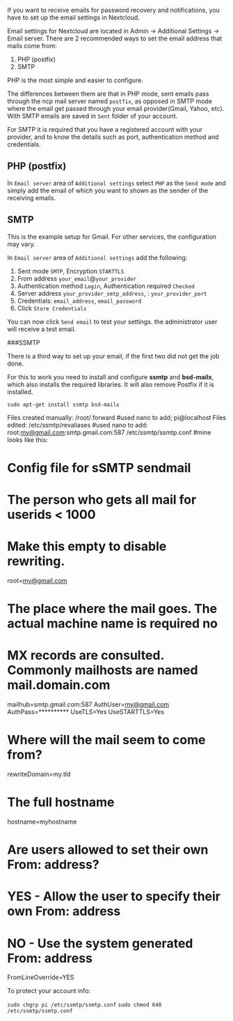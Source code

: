 If you want to receive emails for password recovery and notifications, you have to set up the email settings in Nextcloud.

Email settings for Nextcloud are located in Admin -> Additional Settings -> Email server. There are 2 recommended ways to set the email address that mails come from:

1. PHP (postfix)
2. SMTP

PHP is the most simple and easier to configure.

The differences between them are that in PHP mode, sent emails pass through the ncp mail server named `postfix`, as opposed in SMTP mode where the email get passed through your email provider(Gmail, Yahoo, etc). With SMTP emails are saved in `Sent` folder of your account. 

For SMTP it is required that you have a registered account with your provider, and to know the details such as port, authentication method and credentials.

## PHP (postfix)

In `Email server` area of `Additional settings` select `PHP` as the `Send mode` and simply add the email of which you want to shown as the sender of the receiving emails.

## SMTP

This is the example setup for Gmail. For other services, the configuration may vary.

In `Email server` area of `Additional settings` add the following:

1. Sent mode `SMTP`, Encryption `STARTTLS`
2. From address `your_email`@`your_provider`
3. Authentication method `Login`, Authentication required `Checked`
4. Server address `your_provider_smtp_address`, : `your_provider_port`
5. Credentials: `email_address`, `email_password`
6. Click `Store Credentials`

You can now click `Send email` to test your settings. the administrator user will receive a test email.

###SSMTP

There is a third way to set up your email, if the first two did not get the job done.

For this to work you need to install and configure **ssmtp** and **bsd-mailx**, which also installs the required libraries. It will also remove Postfix if it is installed.
 
`sudo apt-get install ssmtp bsd-mailx`
 
Files created manually:
/root/.forward   #used nano to add; pi@localhost
Files edited:
/etc/ssmtp/revaliases
#used nano to add: root:my@gmail.com:smtp.gmail.com:587
/etc/ssmtp/ssmtp.conf
#mine looks like this:
#
# Config file for sSMTP sendmail
#
# The person who gets all mail for userids < 1000
# Make this empty to disable rewriting.
root=my@gmail.com

# The place where the mail goes. The actual machine name is required no
# MX records are consulted. Commonly mailhosts are named mail.domain.com
mailhub=smtp.gmail.com:587
AuthUser=my@gmail.com
AuthPass=**********
UseTLS=Yes
UseSTARTTLS=Yes


# Where will the mail seem to come from?
rewriteDomain=my.tld

# The full hostname
hostname=myhostname

# Are users allowed to set their own From: address?
# YES - Allow the user to specify their own From: address
# NO - Use the system generated From: address
FromLineOverride=YES

To protect your account info:

`sudo chgrp pi /etc/ssmtp/ssmtp.conf`
`sudo chmod 640 /etc/ssmtp/ssmtp.conf`
